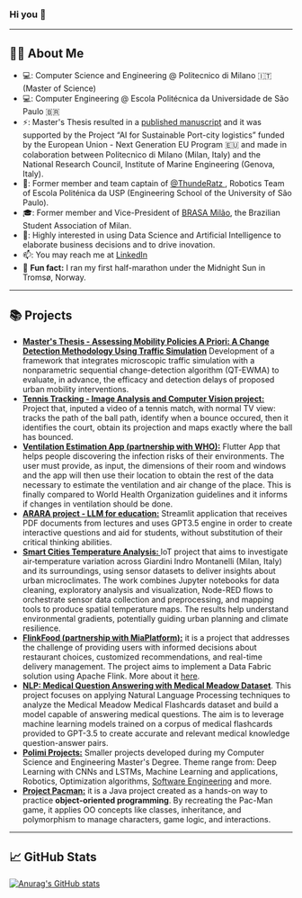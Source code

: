 ### Hi you 👋
---
## 👩‍💻 About Me
- 💻: Computer Science and Engineering @ Politecnico di Milano :it: (Master of Science)  
- 💻: Computer Engineering @ Escola Politécnica da Universidade de São Paulo :brazil:
- ⚡: Master's Thesis resulted in a [published manuscript](https://repository.eannconf.org/2025/abstr/25bd04525.html) and it was supported by the Project “AI for Sustainable Port-city logistics” funded by the European Union - Next Generation EU Program 🇪🇺 and made in colaboration between Politecnico di Milano (Milan, Italy) and the National Research Council, Institute of Marine Engineering (Genova, Italy).
- 🧠: Former member and team captain of [@ThundeRatz ](https://github.com/ThundeRatz), Robotics Team of Escola Politénica da USP (Engineering School of the University of São Paulo).
- 🎓: Former member and Vice-President of [BRASA Milão](https://www.instagram.com/brasamilao/), the Brazilian Student Association of Milan.
- 👥: Highly interested in using Data Science and Artificial Intelligence to elaborate business decisions and to drive inovation.
- 📫: You may reach me at [LinkedIn](https://www.linkedin.com/in/felipe-bagni)
- 🏃 **Fun fact:** I ran my first half-marathon under the Midnight Sun in Tromsø, Norway. 
---
## :books: Projects
- **[Master's Thesis - Assessing Mobility Policies A Priori: A Change Detection Methodology Using Traffic Simulation](https://github.com/febagni/Thesis-Policy-Assessment-QT-EWMA)** Development of a framework that integrates microscopic traffic simulation with a nonparametric sequential change-detection algorithm (QT-EWMA) to evaluate, in advance, the efficacy and detection delays of proposed urban mobility interventions.
- **[Tennis Tracking - Image Analysis and Computer Vision project:](https://github.com/febagni/tennis-ball-tracker-computer-vision)** Project that, inputed a video of a tennis match, with normal TV view: tracks the path of the ball path, identify when a bounce occured, then it identifies the court, obtain its projection and maps exactly where the ball has bounced.
- **[Ventilation Estimation App (partnership with WHO):](https://github.com/AZANK7173/VentilationCalculator_App)** Flutter App that helps people discovering the infection risks of their environments. The user must provide, as input, the dimensions of their room and windows and the app will then use their location to obtain the rest of the data necessary to estimate the ventilation and air change of the place. This is finally compared to World Health Organization guidelines and it informs if changes in ventilation should be done.
- **[ARARA project - LLM for education:](https://github.com/febagni/Arara)** Streamlit application that receives PDF documents from lectures and uses GPT3.5 engine in order to create interactive questions and aid for students, without substitution of their critical thinking abilities.
- **[Smart Cities Temperature Analysis: ](https://github.com/febagni/smart-cities-temperature-analysis)** IoT project that aims to investigate air‐temperature variation across Giardini Indro Montanelli (Milan, Italy) and its surroundings, using sensor datasets to deliver insights about urban microclimates. The work combines Jupyter notebooks for data cleaning, exploratory analysis and visualization, Node-RED flows to orchestrate sensor data collection and preprocessing, and mapping tools to produce spatial temperature maps. The results help understand environmental gradients, potentially guiding urban planning and climate resilience.
- **[FlinkFood (partnership with MiaPlatform):](https://github.com/FlinkFood/FlinkFood)** it is a project that addresses the challenge of providing users with informed decisions about restaurant choices, customized recommendations, and real-time delivery management. The project aims to implement a Data Fabric solution using Apache Flink. More about it [here](https://www.fer.unizg.hr/rasip/dsd/projects/flinkfood/project_description).
- **[NLP: Medical Question Answering with Medical Meadow Dataset](https://github.com/Icon1cc/NLP-Polimi-Project)**. This project focuses on applying Natural Language Processing techniques to analyze the Medical Meadow Medical Flashcards dataset and build a model capable of answering medical questions. The aim is to leverage machine learning models trained on a corpus of medical flashcards provided to GPT-3.5 to create accurate and relevant medical knowledge question-answer pairs.
- **[Polimi Projects:](https://github.com/febagni/Polimi-Projects)** Smaller projects developed during my Computer Science and Engineering Master's Degree. Theme range from: Deep Learning with CNNs and LSTMs, Machine Learning and applications, Robotics, Optimization algorithms, [Software Engineering](https://github.com/febagni/AzankBagniWolff) and more. 
- **[Project Pacman:](https://github.com/febagni/project-pacman)** it is a Java project created as a hands-on way to practice **object-oriented programming**. By recreating the Pac-Man game, it applies OO concepts like classes, inheritance, and polymorphism to manage characters, game logic, and interactions.


---
## 📈 GitHub Stats
[![Anurag's GitHub stats](https://github-readme-stats.vercel.app/api?username=febagni&theme=radical&show_icons=true&include_all_commits=true)](https://github.com/anuraghazra/github-readme-stats)

<!-- [![Top Langs](https://github-readme-stats.vercel.app/api/top-langs/?username=AZANK7173&layout=compact&theme=radical)](https://github.com/anuraghazra/github-readme-stats)

<!--
**kauafillipe/kauafillipe** is a ✨ _special_ ✨ repository because its `README.md` (this file) appears on your GitHub profile.

Here are some ideas to get you started:

- 🔭 I’m currently working on ...
- 🌱 I’m currently learning ...
- 👯 I’m looking to collaborate on ...
- 🤔 I’m looking for help with ...
- 💬 Ask me about ...
- 📫 How to reach me: ...
- ⚡ Fun fact: ...
-->
